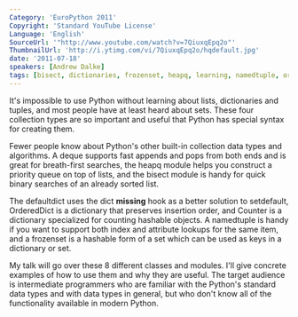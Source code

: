```yaml
---
Category: 'EuroPython 2011'
Copyright: 'Standard YouTube License'
Language: 'English'
SourceUrl: '"http://www.youtube.com/watch?v=7QiuxqEpq2o"'
ThumbnailUrl: 'http://i.ytimg.com/vi/7QiuxqEpq2o/hqdefault.jpg'
date: '2011-07-18'
speakers: [Andrew Dalke]
tags: [bisect, dictionaries, frozenset, heapq, learning, namedtuple, ordereddict]
---
```

It's impossible to use Python without learning about lists, dictionaries and
tuples, and most people have at least heard about sets. These four collection
types are so important and useful that Python has special syntax for creating
them.

Fewer people know about Python's other built-in collection data types and
algorithms. A deque supports fast appends and pops from both ends and is great
for breath-first searches, the heapq module helps you construct a priority
queue on top of lists, and the bisect module is handy for quick binary
searches of an already sorted list.

The defaultdict uses the dict **missing** hook as a better solution to
setdefault, OrderedDict is a dictionary that preserves insertion order, and
Counter is a dictionary specialized for counting hashable objects. A
namedtuple is handy if you want to support both index and attribute lookups
for the same item, and a frozenset is a hashable form of a set which can be
used as keys in a dictionary or set.

My talk will go over these 8 different classes and modules. I'll give concrete
examples of how to use them and why they are useful. The target audience is
intermediate programmers who are familiar with the Python's standard data
types and with data types in general, but who don't know all of the
functionality available in modern Python.

